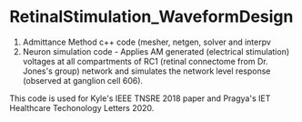# RetinalStimulation_WaveformDesign

1) Admittance Method c++ code (mesher, netgen, solver and interpv
2) Neuron simulation code - Applies AM generated (electrical stimulation) voltages at all compartments of RC1 (retinal connectome from Dr. Jones's group) network and simulates the network level response (observed at ganglion cell 606).

This code is used for Kyle's IEEE TNSRE 2018 paper and Pragya's IET Healthcare Techonology Letters 2020.
